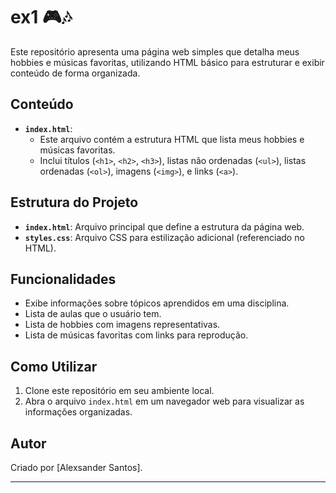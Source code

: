 # ex1 🎮🎶

Este repositório apresenta uma página web simples que detalha meus hobbies e músicas favoritas, utilizando HTML básico para estruturar e exibir conteúdo de forma organizada.

## Conteúdo

- **`index.html`**: 
  - Este arquivo contém a estrutura HTML que lista meus hobbies e músicas favoritas.
  - Inclui títulos (`<h1>`, `<h2>`, `<h3>`), listas não ordenadas (`<ul>`), listas ordenadas (`<ol>`), imagens (`<img>`), e links (`<a>`).

## Estrutura do Projeto

- **`index.html`**: Arquivo principal que define a estrutura da página web.
- **`styles.css`**: Arquivo CSS para estilização adicional (referenciado no HTML).

## Funcionalidades

- Exibe informações sobre tópicos aprendidos em uma disciplina.
- Lista de aulas que o usuário tem.
- Lista de hobbies com imagens representativas.
- Lista de músicas favoritas com links para reprodução.

## Como Utilizar

1. Clone este repositório em seu ambiente local.
2. Abra o arquivo `index.html` em um navegador web para visualizar as informações organizadas.

## Autor

Criado por [Alexsander Santos].

---


